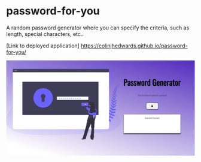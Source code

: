 # password-for-you

A random password generator where you can specify the criteria, such as length, special characters, etc..

[Link to deployed application] https://colinjhedwards.github.io/password-for-you/

![Screenshot of website](images/pagePreview.png)

